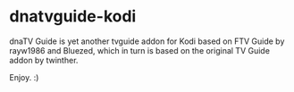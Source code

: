 # dnatvguide-kodi
dnaTV Guide is yet another tvguide addon for Kodi based on FTV Guide by rayw1986 and Bluezed, which in turn is based on the original TV Guide addon by twinther.

Enjoy. :)
